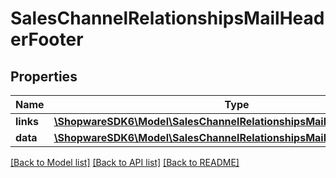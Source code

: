# SalesChannelRelationshipsMailHeaderFooter

## Properties
Name | Type | Description | Notes
------------ | ------------- | ------------- | -------------
**links** | [**\ShopwareSDK6\Model\SalesChannelRelationshipsMailHeaderFooterLinks**](SalesChannelRelationshipsMailHeaderFooterLinks.md) |  | [optional] 
**data** | [**\ShopwareSDK6\Model\SalesChannelRelationshipsMailHeaderFooterData**](SalesChannelRelationshipsMailHeaderFooterData.md) |  | [optional] 

[[Back to Model list]](../../README.md#documentation-for-models) [[Back to API list]](../../README.md#documentation-for-api-endpoints) [[Back to README]](../../README.md)

